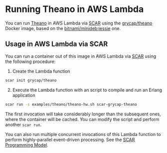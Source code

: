 # Running Theano in AWS Lambda

You can run [Theano](http://deeplearning.net/software/theano/) in AWS Lambda via [SCAR](https://github.com/grycap/scar) using the [grycap/theano](https://hub.docker.com/r/grycap/elixir/) Docker image, based on the [bitnami/minideb:jessie](https://hub.docker.com/r/bitnami/minideb/) one.

## Usage in AWS Lambda via SCAR

You can run a container out of this image in AWS Lambda via [SCAR](https://github.com/grycap/scar) using the following procedure:

1. Create the Lambda function

```sh
scar init grycap/theano
```

2. Execute the Lambda function with an script to compile and run an Erlang application

```sh
scar run -s examples/theano/theano-hw.sh scar-grycap-theano
```

The first invocation will take considerably longer than the subsequent ones, where the container will be cached. You can modify the script and perform another `scar run`.

You can also run multiple concurrent invocations of this Lambda function to perform highly-parallel event-driven processing. See the [SCAR Programming Model](https://github.com/grycap/scar/blob/master/README.md#programming-model).